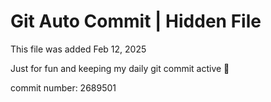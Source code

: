 # Git Auto Commit | Hidden File

This file was added Feb 12, 2025

Just for fun and keeping my daily git commit active 🤪

commit number: 2689501
